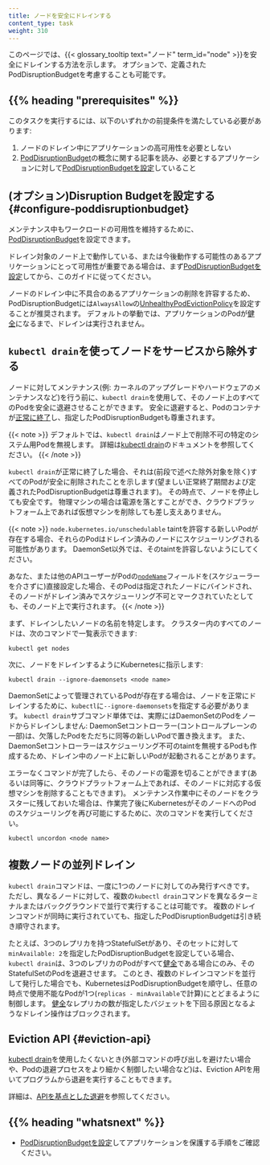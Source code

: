 ```yaml
---
title: ノードを安全にドレインする
content_type: task
weight: 310
---
```


<!-- overview -->
このページでは、{{< glossary_tooltip text="ノード" term_id="node" >}}を安全にドレインする方法を示します。
オプションで、定義されたPodDisruptionBudgetを考慮することも可能です。

## {{% heading "prerequisites" %}}

このタスクを実行するには、以下のいずれかの前提条件を満たしている必要があります:
  1. ノードのドレイン中にアプリケーションの高可用性を必要としない
  1. [PodDisruptionBudget](/docs/concepts/workloads/pods/disruptions/)の概念に関する記事を読み、必要とするアプリケーションに対して[PodDisruptionBudgetを設定](/docs/tasks/run-application/configure-pdb/)していること

<!-- steps -->

## (オプション)Disruption Budgetを設定する {#configure-poddisruptionbudget}

メンテナンス中もワークロードの可用性を維持するために、[PodDisruptionBudget](/docs/concepts/workloads/pods/disruptions/)を設定できます。

ドレイン対象のノード上で動作している、または今後動作する可能性のあるアプリケーションにとって可用性が重要である場合は、まず[PodDisruptionBudgetを設定](/docs/tasks/run-application/configure-pdb/)してから、このガイドに従ってください。

ノードのドレイン中に不具合のあるアプリケーションの削除を許容するため、PodDisruptionBudgetには`AlwaysAllow`の[UnhealthyPodEvictionPolicy](/docs/tasks/run-application/configure-pdb/#unhealthy-pod-eviction-policy)を設定することが推奨されます。
デフォルトの挙動では、アプリケーションのPodが[健全](/docs/tasks/run-application/configure-pdb/#healthiness-of-a-pod)になるまで、ドレインは実行されません。

## `kubectl drain`を使ってノードをサービスから除外する

ノードに対してメンテナンス(例: カーネルのアップグレードやハードウェアのメンテナンスなど)を行う前に、`kubectl drain`を使用して、そのノード上のすべてのPodを安全に退避させることができます。
安全に退避すると、Podのコンテナが[正常に終了](/docs/concepts/workloads/pods/pod-lifecycle/#pod-termination)し、指定したPodDisruptionBudgetも尊重されます。

{{< note >}}
デフォルトでは、`kubectl drain`はノード上で削除不可の特定のシステム用Podを無視します。
詳細は[kubectl drain](/docs/reference/generated/kubectl/kubectl-commands/#drain)のドキュメントを参照してください。
{{< /note >}}

`kubectl drain`が正常に終了した場合、それは(前段で述べた除外対象を除く)すべてのPodが安全に削除されたことを示します(望ましい正常終了期間および定義されたPodDisruptionBudgetは尊重されます)。
その時点で、ノードを停止しても安全です。
物理マシンの場合は電源を落とすことができ、クラウドプラットフォーム上であれば仮想マシンを削除しても差し支えありません。

{{< note >}}
`node.kubernetes.io/unschedulable` taintを許容する新しいPodが存在する場合、それらのPodはドレイン済みのノードにスケジューリングされる可能性があります。
DaemonSet以外では、そのtaintを許容しないようにしてください。

あなた、または他のAPIユーザーがPodの[`nodeName`](/docs/concepts/scheduling-eviction/assign-pod-node/#nodename)フィールドを(スケジューラーを介さずに)直接設定した場合、そのPodは指定されたノードにバインドされ、そのノードがドレイン済みでスケジューリング不可とマークされていたとしても、そのノード上で実行されます。
{{< /note >}}

まず、ドレインしたいノードの名前を特定します。
クラスター内のすべてのノードは、次のコマンドで一覧表示できます:

```shell
kubectl get nodes
```

次に、ノードをドレインするようにKubernetesに指示します:

```shell
kubectl drain --ignore-daemonsets <node name>
```

DaemonSetによって管理されているPodが存在する場合は、ノードを正常にドレインするために、`kubectl`に`--ignore-daemonsets`を指定する必要があります。
`kubectl drain`サブコマンド単体では、実際にはDaemonSetのPodをノードからドレインしません:
DaemonSetコントローラー(コントロールプレーンの一部)は、欠落したPodをただちに同等の新しいPodで置き換えます。
また、DaemonSetコントローラーはスケジューリング不可のtaintを無視するPodも作成するため、ドレイン中のノード上に新しいPodが起動されることがあります。

エラーなくコマンドが完了したら、そのノードの電源を切ることができます(あるいは同等に、クラウドプラットフォーム上であれば、そのノードに対応する仮想マシンを削除することもできます)。
メンテナンス作業中にそのノードをクラスターに残しておいた場合は、作業完了後にKubernetesがそのノードへのPodのスケジューリングを再び可能にするために、次のコマンドを実行してください。

```shell
kubectl uncordon <node name>
```

## 複数ノードの並列ドレイン

`kubectl drain`コマンドは、一度に1つのノードに対してのみ発行すべきです。
ただし、異なるノードに対して、複数の`kubectl drain`コマンドを異なるターミナルまたはバックグラウンドで並行で実行することは可能です。
複数のドレインコマンドが同時に実行されていても、指定したPodDisruptionBudgetは引き続き順守されます。

たとえば、3つのレプリカを持つStatefulSetがあり、そのセットに対して`minAvailable: 2`を指定したPodDisruptionBudgetを設定している場合、`kubectl drain`は、3つのレプリカのPodがすべて[健全](/docs/tasks/run-application/configure-pdb/#healthiness-of-a-pod)である場合にのみ、そのStatefulSetのPodを退避させます。
このとき、複数のドレインコマンドを並行して発行した場合でも、KubernetesはPodDisruptionBudgetを順守し、任意の時点で使用不能なPodが1つ(`replicas - minAvailable`で計算)にとどまるように制御します。
[健全](/docs/tasks/run-application/configure-pdb/#healthiness-of-a-pod)なレプリカの数が指定したバジェットを下回る原因となるようなドレイン操作はブロックされます。

## Eviction API {#eviction-api}

[kubectl drain](/docs/reference/generated/kubectl/kubectl-commands/#drain)を使用したくないとき(外部コマンドの呼び出しを避けたい場合や、Podの退避プロセスをより細かく制御したい場合など)は、Eviction APIを用いてプログラムから退避を実行することもできます。

詳細は、[APIを基点とした退避](/docs/concepts/scheduling-eviction/api-eviction/)を参照してください。

## {{% heading "whatsnext" %}}

* [PodDisruptionBudgetを設定](/docs/tasks/run-application/configure-pdb/)してアプリケーションを保護する手順をご確認ください。

